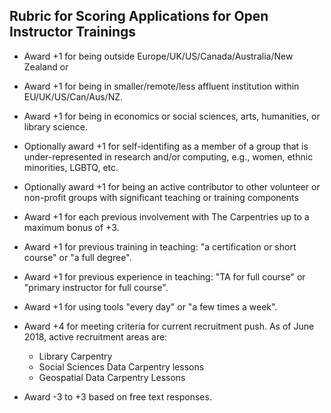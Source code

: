 ## Rubric for Scoring Applications for Open Instructor Trainings

- Award +1 for being outside Europe/UK/US/Canada/Australia/New Zealand or
- Award +1 for being in smaller/remote/less affluent institution within EU/UK/US/Can/Aus/NZ.
- Award +1 for being in economics or social sciences, arts, humanities, or library science.

- Optionally award +1 for self-identifing as a member of a group that is under-represented
        in research and/or computing, e.g., women, ethnic minorities, LGBTQ,
        etc. 
        
- Optionally award +1 for being an active contributor to other volunteer or
        non-profit groups with significant teaching or training components

- Award +1 for each previous involvement with The Carpentries up to a maximum bonus of +3.

- Award +1 for previous training in teaching: "a certification or short course" or "a full degree".

- Award +1 for previous experience in teaching: "TA for full course" or "primary instructor for full course".

- Award +1 for using tools "every day" or "a few times a week".

- Award +4 for meeting criteria for current recruitment push. As of June 2018, active recruitment areas are:

  * Library Carpentry
  * Social Sciences Data Carpentry lessons
  * Geospatial Data Carpentry Lessons

- Award -3 to +3 based on free text responses.
